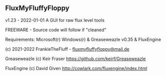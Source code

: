 FluxMyFluffyFloppy
----------------------------------------
v1.23 - 2022-01-01
A GUI for raw flux level tools

FREEWARE - Source code will follow if "cleaned"

Requirements: Microsoft(r) Windows(r) & Greaseweazle v0.35 & FluxEngine

(c) 2021-2022 FrankieTheFluff - fluxmyfluffyfloppy@mail.de

Greaseweazle (c) Keir Fraser
https://github.com/keirf/Greaseweazle

FluxEngine (c) David Given
http://cowlark.com/fluxengine/index.html
